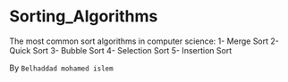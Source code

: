 # Sorting_Algorithms
The most common sort algorithms in computer science:
1- Merge Sort
2- Quick Sort
3- Bubble Sort
4- Selection Sort
5- Insertion Sort

By `Belhaddad mohamed islem`
